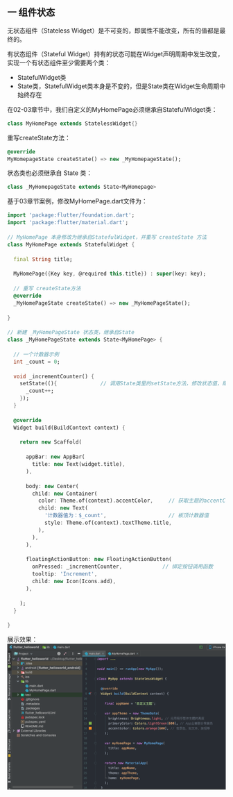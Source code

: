 ## 一 组件状态

无状态组件（Stateless Widget）是不可变的，即属性不能改变，所有的值都是最终的。  

有状态组件（Stateful Widget）持有的状态可能在Widget声明周期中发生改变，实现一个有状态组件至少需要两个类：
- StatefulWidget类
- State类，StatefulWidget类本身是不变的，但是State类在Widget生命周期中始终存在

在02-03章节中，我们自定义的MyHomePage必须继承自StatefulWidget类：
```dart
class MyHomePage extends StatelessWidget{}
```

重写createState方法：
```dart
@override
MyHomepageState createState() => new _MyHomepageState();
```

状态类也必须继承自 State 类：
```dart
class _MyHomepageState extends State<MyHomepage>
```

基于03章节案例，修改MyHomePage.dart文件为：
```dart
import 'package:flutter/foundation.dart';
import 'package:flutter/material.dart';

// MyHomePage 本身修改为继承自StatefulWidget，并重写 createState 方法
class MyHomePage extends StatefulWidget {

  final String title;

  MyHomePage({Key key, @required this.title}) : super(key: key);

  // 重写 createState方法
  @override
  _MyHomePageState createState() => new _MyHomePageState();

}

// 新建 _MyHomePageState 状态类，继承自State
class _MyHomePageState extends State<MyHomePage> {

  // 一个计数器示例
  int _count = 0;

  void _incrementCounter() {
    setState((){              // 调用State类里的setState方法，修改状态值，即计数器+1
      _count++;
    });
  }

  @override
  Widget build(BuildContext context) {

    return new Scaffold(

      appBar: new AppBar(
        title: new Text(widget.title),
      ),

      body: new Center(
        child: new Container(
          color: Theme.of(context).accentColor,     // 获取主题的accentColor
          child: new Text(
            '计数器值为：$_count',                    // 板顶计数器值
            style: Theme.of(context).textTheme.title,
          ),
        ),
      ),

      floatingActionButton: new FloatingActionButton(
        onPressed: _incrementCounter,             // 绑定按钮调用函数
        tooltip: 'Increment',
        child: new Icon(Icons.add),
      ),

    );
  }

}
```

展示效果：
![](../images/02-11.png)